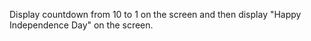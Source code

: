 Display countdown from 10 to 1 on the screen and then display "Happy Independence Day" on the screen.
